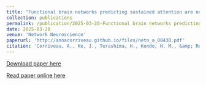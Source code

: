 ```yaml
---
title: "Functional brain networks predicting sustained attention are not specific to perceptual modality"
collection: publications
permalink: /publication/2025-03-20-Functional brain networks predicting sustained attention are not specific to perceptual modality
date: 2025-03-20
venue: 'Network Neuroscience'
paperurl: 'http://annacorriveau.github.io/files/netn_a_00430.pdf'
citation: 'Corriveau, A., Ke, J., Terashima, H., Kondo, H. M., &amp; Rosenberg, M. D. (2025). Functional brain networks predicting sustained attention are not specific to perceptual modality. Network Neuroscience, 9(1), 303–325. https://doi.org/10.1162/netn_a_00430'
---
```


<a href='http://annacorriveau.github.io/files/netn_a_00430.pdf'>Download paper here</a>

<a href='https://direct.mit.edu/netn/article/9/1/303/125503/Functional-brain-networks-predicting-sustained'>Read paper online here</a>
